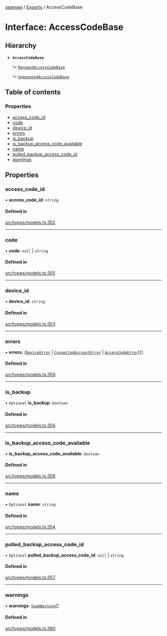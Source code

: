 [seamapi](../README.md) / [Exports](../modules.md) / AccessCodeBase

# Interface: AccessCodeBase

## Hierarchy

- **`AccessCodeBase`**

  ↳ [`ManagedAccessCodeBase`](ManagedAccessCodeBase.md)

  ↳ [`UnmanagedAccessCodeBase`](UnmanagedAccessCodeBase.md)

## Table of contents

### Properties

- [access\_code\_id](AccessCodeBase.md#access_code_id)
- [code](AccessCodeBase.md#code)
- [device\_id](AccessCodeBase.md#device_id)
- [errors](AccessCodeBase.md#errors)
- [is\_backup](AccessCodeBase.md#is_backup)
- [is\_backup\_access\_code\_available](AccessCodeBase.md#is_backup_access_code_available)
- [name](AccessCodeBase.md#name)
- [pulled\_backup\_access\_code\_id](AccessCodeBase.md#pulled_backup_access_code_id)
- [warnings](AccessCodeBase.md#warnings)

## Properties

### access\_code\_id

• **access\_code\_id**: `string`

#### Defined in

[src/types/models.ts:352](https://github.com/seamapi/javascript/blob/main/src/types/models.ts#L352)

___

### code

• **code**: ``null`` \| `string`

#### Defined in

[src/types/models.ts:355](https://github.com/seamapi/javascript/blob/main/src/types/models.ts#L355)

___

### device\_id

• **device\_id**: `string`

#### Defined in

[src/types/models.ts:353](https://github.com/seamapi/javascript/blob/main/src/types/models.ts#L353)

___

### errors

• **errors**: ([`DeviceError`](DeviceError.md) \| [`ConnectedAccountError`](ConnectedAccountError.md) \| [`AccessCodeError`](AccessCodeError.md))[]

#### Defined in

[src/types/models.ts:359](https://github.com/seamapi/javascript/blob/main/src/types/models.ts#L359)

___

### is\_backup

• `Optional` **is\_backup**: `boolean`

#### Defined in

[src/types/models.ts:356](https://github.com/seamapi/javascript/blob/main/src/types/models.ts#L356)

___

### is\_backup\_access\_code\_available

• **is\_backup\_access\_code\_available**: `boolean`

#### Defined in

[src/types/models.ts:358](https://github.com/seamapi/javascript/blob/main/src/types/models.ts#L358)

___

### name

• `Optional` **name**: `string`

#### Defined in

[src/types/models.ts:354](https://github.com/seamapi/javascript/blob/main/src/types/models.ts#L354)

___

### pulled\_backup\_access\_code\_id

• `Optional` **pulled\_backup\_access\_code\_id**: ``null`` \| `string`

#### Defined in

[src/types/models.ts:357](https://github.com/seamapi/javascript/blob/main/src/types/models.ts#L357)

___

### warnings

• **warnings**: [`SeamWarning`](SeamWarning.md)[]

#### Defined in

[src/types/models.ts:360](https://github.com/seamapi/javascript/blob/main/src/types/models.ts#L360)
